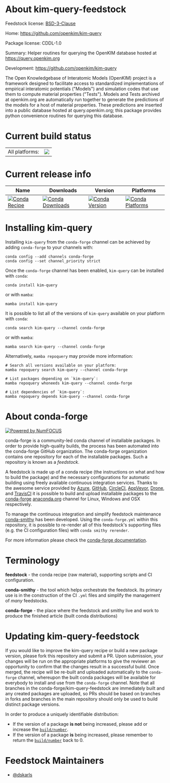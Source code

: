 About kim-query-feedstock
=========================

Feedstock license: [BSD-3-Clause](https://github.com/conda-forge/kim-query-feedstock/blob/main/LICENSE.txt)

Home: https://github.com/openkim/kim-query

Package license: CDDL-1.0

Summary: Helper routines for querying the OpenKIM database hosted at https://query.openkim.org

Development: https://github.com/openkim/kim-query

The Open Knowledgebase of Interatomic Models (OpenKIM) project is a
framework designed to facilitate access to standardized implementations of
empirical interatomic potentials ("Models") and simulation codes that use
them to compute material properties ("Tests").  Models and Tests archived
at openkim.org are automatically run together to generate the predictions
of the models for a host of material properties.  These predictions are
inserted into a public database hosted at query.openkim.org; this package
provides python convenience routines for querying this database.


Current build status
====================


<table><tr><td>All platforms:</td>
    <td>
      <a href="https://dev.azure.com/conda-forge/feedstock-builds/_build/latest?definitionId=9183&branchName=main">
        <img src="https://dev.azure.com/conda-forge/feedstock-builds/_apis/build/status/kim-query-feedstock?branchName=main">
      </a>
    </td>
  </tr>
</table>

Current release info
====================

| Name | Downloads | Version | Platforms |
| --- | --- | --- | --- |
| [![Conda Recipe](https://img.shields.io/badge/recipe-kim--query-green.svg)](https://anaconda.org/conda-forge/kim-query) | [![Conda Downloads](https://img.shields.io/conda/dn/conda-forge/kim-query.svg)](https://anaconda.org/conda-forge/kim-query) | [![Conda Version](https://img.shields.io/conda/vn/conda-forge/kim-query.svg)](https://anaconda.org/conda-forge/kim-query) | [![Conda Platforms](https://img.shields.io/conda/pn/conda-forge/kim-query.svg)](https://anaconda.org/conda-forge/kim-query) |

Installing kim-query
====================

Installing `kim-query` from the `conda-forge` channel can be achieved by adding `conda-forge` to your channels with:

```
conda config --add channels conda-forge
conda config --set channel_priority strict
```

Once the `conda-forge` channel has been enabled, `kim-query` can be installed with `conda`:

```
conda install kim-query
```

or with `mamba`:

```
mamba install kim-query
```

It is possible to list all of the versions of `kim-query` available on your platform with `conda`:

```
conda search kim-query --channel conda-forge
```

or with `mamba`:

```
mamba search kim-query --channel conda-forge
```

Alternatively, `mamba repoquery` may provide more information:

```
# Search all versions available on your platform:
mamba repoquery search kim-query --channel conda-forge

# List packages depending on `kim-query`:
mamba repoquery whoneeds kim-query --channel conda-forge

# List dependencies of `kim-query`:
mamba repoquery depends kim-query --channel conda-forge
```


About conda-forge
=================

[![Powered by
NumFOCUS](https://img.shields.io/badge/powered%20by-NumFOCUS-orange.svg?style=flat&colorA=E1523D&colorB=007D8A)](https://numfocus.org)

conda-forge is a community-led conda channel of installable packages.
In order to provide high-quality builds, the process has been automated into the
conda-forge GitHub organization. The conda-forge organization contains one repository
for each of the installable packages. Such a repository is known as a *feedstock*.

A feedstock is made up of a conda recipe (the instructions on what and how to build
the package) and the necessary configurations for automatic building using freely
available continuous integration services. Thanks to the awesome service provided by
[Azure](https://azure.microsoft.com/en-us/services/devops/), [GitHub](https://github.com/),
[CircleCI](https://circleci.com/), [AppVeyor](https://www.appveyor.com/),
[Drone](https://cloud.drone.io/welcome), and [TravisCI](https://travis-ci.com/)
it is possible to build and upload installable packages to the
[conda-forge](https://anaconda.org/conda-forge) [anaconda.org](https://anaconda.org/)
channel for Linux, Windows and OSX respectively.

To manage the continuous integration and simplify feedstock maintenance
[conda-smithy](https://github.com/conda-forge/conda-smithy) has been developed.
Using the ``conda-forge.yml`` within this repository, it is possible to re-render all of
this feedstock's supporting files (e.g. the CI configuration files) with ``conda smithy rerender``.

For more information please check the [conda-forge documentation](https://conda-forge.org/docs/).

Terminology
===========

**feedstock** - the conda recipe (raw material), supporting scripts and CI configuration.

**conda-smithy** - the tool which helps orchestrate the feedstock.
                   Its primary use is in the construction of the CI ``.yml`` files
                   and simplify the management of *many* feedstocks.

**conda-forge** - the place where the feedstock and smithy live and work to
                  produce the finished article (built conda distributions)


Updating kim-query-feedstock
============================

If you would like to improve the kim-query recipe or build a new
package version, please fork this repository and submit a PR. Upon submission,
your changes will be run on the appropriate platforms to give the reviewer an
opportunity to confirm that the changes result in a successful build. Once
merged, the recipe will be re-built and uploaded automatically to the
`conda-forge` channel, whereupon the built conda packages will be available for
everybody to install and use from the `conda-forge` channel.
Note that all branches in the conda-forge/kim-query-feedstock are
immediately built and any created packages are uploaded, so PRs should be based
on branches in forks and branches in the main repository should only be used to
build distinct package versions.

In order to produce a uniquely identifiable distribution:
 * If the version of a package **is not** being increased, please add or increase
   the [``build/number``](https://docs.conda.io/projects/conda-build/en/latest/resources/define-metadata.html#build-number-and-string).
 * If the version of a package **is** being increased, please remember to return
   the [``build/number``](https://docs.conda.io/projects/conda-build/en/latest/resources/define-metadata.html#build-number-and-string)
   back to 0.

Feedstock Maintainers
=====================

* [@dskarls](https://github.com/dskarls/)

